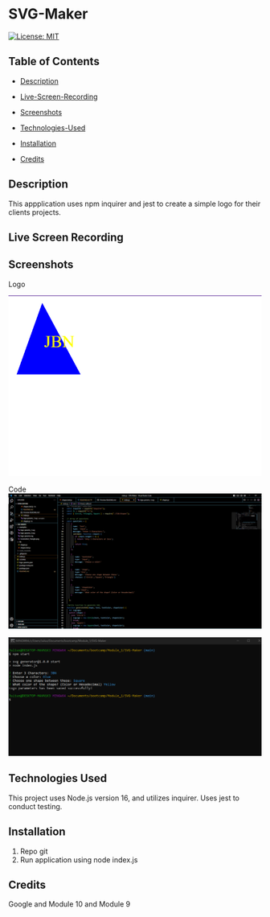 # SVG-Maker
[![License: MIT](https://img.shields.io/badge/License-MIT-yellow.svg)](https://opensource.org/licenses/MIT)

## Table of Contents

 * [Description](#description)

 * [Live-Screen-Recording](#live-screen-recording-of-application-functionality)

 * [Screenshots](#screenshots)

 * [Technologies-Used](#technologies-used)

 * [Installation](#installation)

 * [Credits](#credits)


 ## Description 
 This appplication uses npm inquirer and jest to create a simple logo for their clients projects.

 ## Live Screen Recording

## Screenshots
Logo 

![Screnshot_Triangle](https://github.com/jb1756/SVG-Maker/blob/main/examples/Screenshot_Triangle.png)

Code 
![Screenshot_Code](https://github.com/jb1756/SVG-Maker/blob/main/examples/Screenshot_code.png)

![Gitbash npm](https://github.com/jb1756/SVG-Maker/blob/main/examples/Screenshot_gitbas.png)
## Technologies Used
This project uses Node.js version 16, and utilizes inquirer. Uses jest to conduct testing. 

## Installation
1. Repo git 
2. Run application using node index.js

## Credits
Google and Module 10 and Module 9
